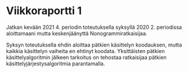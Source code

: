 # Viikkoraportti 1

Jatkan kevään 2021 4. periodin toteutuksella syksyllä 2020 2. periodissa aloittamaani mutta keskenjäänyttä Nonogrammiratkaisijaa.

Syksyn toteutuksella ehdin aloittaa pätkien käsittelyn koodauksen, mutta kaikkia käsittelyn vaiheita en ehtinyt koodata.
Yksittäisten pätkien käsittelyalgoritmin jälkeen tarkoitus on tehostaa ratkaisijaa pätkien käsittelyjärjestysalgoritmia parantamalla.
